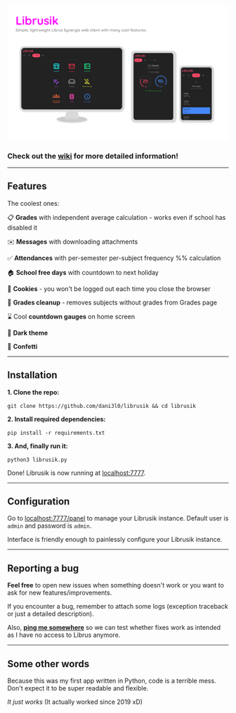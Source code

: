 <img src="screenshots/librusik.png" alt="Preview photo" width="600"/>

### Check out the [wiki](https://github.com/dani3l0/librusik/wiki) for more detailed information!

-----

## Features

The coolest ones:

📋 **Grades** with independent average calculation - works even if school has disabled it

✉️ **Messages** with downloading attachments

✅ **Attendances** with per-semester per-subject frequency %% calculation

🏠 **School free days** with countdown to next holiday

🍪 **Cookies** - you won't be logged out each time you close the browser

🧹 **Grades cleanup** - removes subjects without grades from Grades page

⌛ Cool **countdown gauges** on home screen

🌙 **Dark theme**

🎉 **Confetti**

-----

## Installation

__1. Clone the repo:__
```
git clone https://github.com/dani3l0/librusik && cd librusik
```

__2. Install required dependencies:__

```
pip install -r requirements.txt
```

__3. And, finally run it:__
```
python3 librusik.py
```

Done! Librusik is now running at [localhost:7777](http://localhost:7777).

-----

## Configuration

Go to [localhost:7777/panel](http://localhost:7777/panel) to manage your Librusik instance. Default user is `admin` and password is `admin`.

Interface is friendly enough to painlessly configure your Librusik instance.

-----

## Reporting a bug

**Feel free** to open new issues when something doesn't work or you want to ask for new features/improvements.

If you encounter a bug, remember to attach some logs (exception traceback or just a detailed description).

Also, **[ping me somewhere](https://dani3l0.dev/#contact)** so we can test whether fixes work as intended as I have no access to Librus anymore.

-----

## Some other words

Because this was my first app written in Python, code is a terrible mess. Don't expect it to be super readable and flexible.

_It just works_ (It actually worked since 2019 xD)
